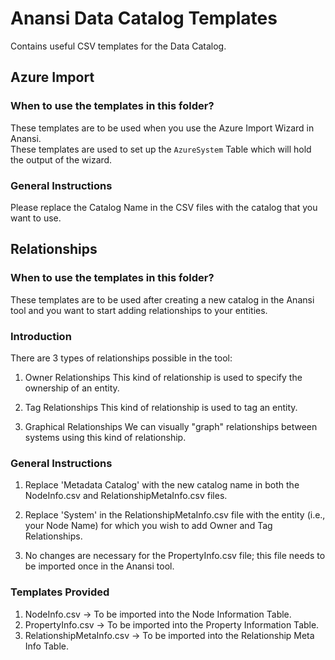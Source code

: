 # Anansi Data Catalog Templates

Contains useful CSV templates for the Data Catalog.

## Azure Import

### When to use the templates in this folder?

These templates are to be used when you use the Azure Import Wizard in Anansi.  
These templates are used to set up the `AzureSystem` Table which will hold the output of the wizard.

### General Instructions

Please replace the Catalog Name in the CSV files with the catalog that you want to use.

## Relationships

### When to use the templates in this folder?

These templates are to be used after creating a new catalog in the Anansi tool and you want to start adding relationships to your entities.

### Introduction

There are 3 types of relationships possible in the tool:

1. Owner Relationships
    This kind of relationship is used to specify the ownership of an entity.  

2. Tag Relationships
    This kind of relationship is used to tag an entity.

3. Graphical Relationships
    We can visually "graph" relationships between systems using this kind of relationship.  

### General Instructions

1. Replace 'Metadata Catalog' with the new catalog name in both the NodeInfo.csv and RelationshipMetaInfo.csv files.

2. Replace 'System' in the RelationshipMetaInfo.csv file with the entity (i.e., your Node Name) for which you wish to add Owner and Tag Relationships.

3. No changes are necessary for the PropertyInfo.csv file; this file needs to be imported once in the Anansi tool.

### Templates Provided

1. NodeInfo.csv -> To be imported into the Node Information Table.
2. PropertyInfo.csv -> To be imported into the Property Information Table.
3. RelationshipMetaInfo.csv -> To be imported into the Relationship Meta Info Table.